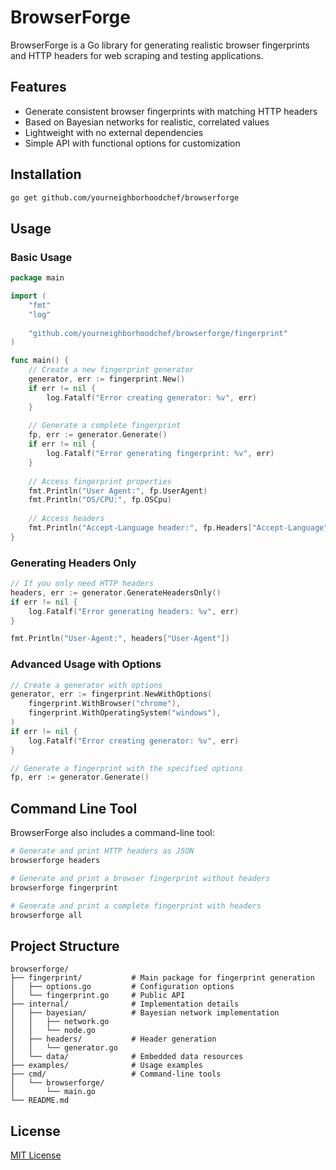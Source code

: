 # BrowserForge

BrowserForge is a Go library for generating realistic browser fingerprints and HTTP headers for web scraping and testing applications.

## Features

- Generate consistent browser fingerprints with matching HTTP headers
- Based on Bayesian networks for realistic, correlated values
- Lightweight with no external dependencies
- Simple API with functional options for customization

## Installation

```bash
go get github.com/yourneighborhoodchef/browserforge
```

## Usage

### Basic Usage

```go
package main

import (
    "fmt"
    "log"
    
    "github.com/yourneighborhoodchef/browserforge/fingerprint"
)

func main() {
    // Create a new fingerprint generator
    generator, err := fingerprint.New()
    if err != nil {
        log.Fatalf("Error creating generator: %v", err)
    }
    
    // Generate a complete fingerprint
    fp, err := generator.Generate()
    if err != nil {
        log.Fatalf("Error generating fingerprint: %v", err)
    }
    
    // Access fingerprint properties
    fmt.Println("User Agent:", fp.UserAgent)
    fmt.Println("OS/CPU:", fp.OSCpu)
    
    // Access headers
    fmt.Println("Accept-Language header:", fp.Headers["Accept-Language"])
}
```

### Generating Headers Only

```go
// If you only need HTTP headers
headers, err := generator.GenerateHeadersOnly()
if err != nil {
    log.Fatalf("Error generating headers: %v", err)
}

fmt.Println("User-Agent:", headers["User-Agent"])
```

### Advanced Usage with Options

```go
// Create a generator with options
generator, err := fingerprint.NewWithOptions(
    fingerprint.WithBrowser("chrome"),
    fingerprint.WithOperatingSystem("windows"),
)
if err != nil {
    log.Fatalf("Error creating generator: %v", err)
}

// Generate a fingerprint with the specified options
fp, err := generator.Generate()
```

## Command Line Tool

BrowserForge also includes a command-line tool:

```bash
# Generate and print HTTP headers as JSON
browserforge headers

# Generate and print a browser fingerprint without headers
browserforge fingerprint

# Generate and print a complete fingerprint with headers
browserforge all
```

## Project Structure

```
browserforge/
├── fingerprint/           # Main package for fingerprint generation
│   ├── options.go         # Configuration options
│   └── fingerprint.go     # Public API
├── internal/              # Implementation details
│   ├── bayesian/          # Bayesian network implementation
│   │   ├── network.go
│   │   └── node.go
│   ├── headers/           # Header generation
│   │   └── generator.go
│   └── data/              # Embedded data resources
├── examples/              # Usage examples
├── cmd/                   # Command-line tools
│   └── browserforge/
│       └── main.go
└── README.md
```

## License

[MIT License](LICENSE)